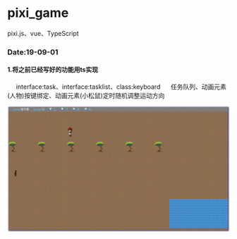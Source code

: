 # pixi_game
pixi.js、vue、TypeScript




### Date:19-09-01      
#### 1.将之前已经写好的功能用ts实现
&nbsp;&nbsp;&nbsp;&nbsp; interface:task、interface:tasklist、class:keyboard
&nbsp;&nbsp;&nbsp;&nbsp; 任务队列、动画元素(人物)按键绑定、动画元素(小松鼠)定时随机调整运动方向

![avatar](/public/quickphoto/190901.jpeg)
